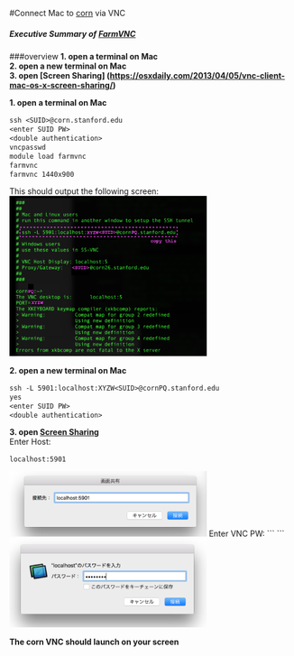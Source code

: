 #Connect Mac to [corn](https://web.stanford.edu/group/farmshare/) via VNC


##### Executive Summary of [FarmVNC](https://web.stanford.edu/group/farmshare/cgi-bin/wiki/index.php/FarmVNC)

###overview
**1. open a terminal on Mac**  
**2. open a new terminal on Mac**  
**3. open [Screen Sharing] (https://osxdaily.com/2013/04/05/vnc-client-mac-os-x-screen-sharing/)**  

**1. open a terminal on Mac** 
```
ssh <SUID>@corn.stanford.edu
<enter SUID PW>
<double authentication>
vncpasswd
module load farmvnc
farmvnc
farmvnc 1440x900
```
This should output the following screen:  
<img src="https://github.com/kyeokabe/VNC-memos/blob/master/pics/farmVNC.png" width="350">

**2. open a new terminal on Mac**

```
ssh -L 5901:localhost:XYZW<SUID>@cornPQ.stanford.edu
yes
<enter SUID PW>
<double authentication>
```
**3. open [Screen Sharing](https://osxdaily.com/2013/04/05/vnc-client-mac-os-x-screen-sharing/)**  
Enter Host:
```
localhost:5901
```
<img src="https://github.com/kyeokabe/VNC-memos/blob/master/pics/ScreenSharing1.png" width="350">  
Enter VNC PW:
```
<enter VNC PW>
```
<img src="https://github.com/kyeokabe/VNC-memos/blob/master/pics/ScreenSharing2.png" width="350">

**The corn VNC should launch on your screen**
